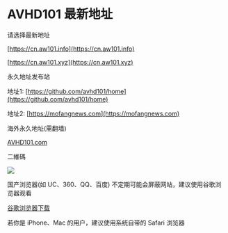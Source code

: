 # AVHD101 最新地址
请选择最新地址

[https://cn.aw101.info](https://cn.aw101.info)

[https://cn.aw101.xyz](https://cn.aw101.xyz)


永久地址发布站

地址1: [https://github.com/avhd101/home](https://github.com/avhd101/home)

地址2: [https://mofangnews.com](https://mofangnews.com)

海外永久地址(需翻墙)

[AVHD101.com](https://avhd101.com)


二維碼

[<img src="https://i.imgur.com/BRxjUmO.png">](https://i.imgur.com/BRxjUmO.png)


国产浏览器(如 UC、360、QQ、百度) 不定期可能会屏蔽网站，建议使用谷歌浏览器观看 

[谷歌浏览器下载](https://www.google.cn/chrome "谷歌浏览器")

若你是 iPhone、Mac 的用户，建议使用系统自带的 Safari 浏览器
